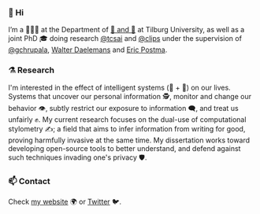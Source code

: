 ### 👋 Hi

I’m a 👨🏼‍🏫 at the Department of [🧠 and 🤖](https://www.csai.nl) at Tilburg University, as well as a joint PhD 🎓 doing research [@tcsai](https://github.com/tcsai) and [@clips](https://github.com/clips/) under the supervision of [@gchrupala](https://github.com/gchrupala), [Walter Daelemans](https://www.clips.uantwerpen.be/~walter/) and [Eric Postma](https://ericpostma.nl/).

### ⚗️ Research 

I'm interested in the effect of intelligent systems (🧠 + 🤖) on our lives. Systems that uncover our personal information 🕵️, monitor and change our behavior 👁️, subtly restrict our exposure to information 🗨️, and treat us unfairly ✊. My current research focuses on the dual-use of computational stylometry ✍️; a field that aims to infer information from writing for good, proving harmfully invasive at the same time. My dissertation works toward developing open-source tools to better understand, and defend against such techniques invading one's privacy 🛡️.

### 📫 Contact

Check [my website](https://cmry.github.io/) 🌍 or [Twitter](https://twitter.com/_cmry) 🐦.
